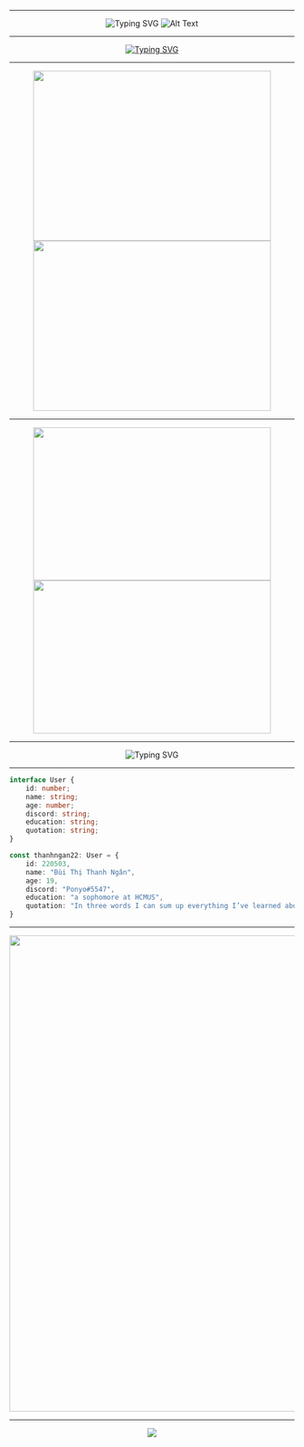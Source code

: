  <div align="center">
 
 ---

 ![Typing SVG](https://readme-typing-svg.herokuapp.com?font=Dancing+Script&size=40&duration=2500&color=F86A7C&background=none&center=true&vCenter=true&multiline=true&width=590&height=200&lines=%E2%9C%8C%EF%B8%8F+Hi+there+%F0%9F%98%85;+%F0%9F%92%97+I'm+Thanh+Ngan%2C+from+VietNam+%F0%9F%92%95;%E2%9A%A1)
 <span width="250">
 ![Alt Text](https://pa1.narvii.com/6533/beeeec6ec4e85a1a9a1ca46a0717bcf208007f55_hq.gif)
</span>



<!-- Github stats and top langs -->
<!--
___
![ThanhNgan's GitHub stats](https://github-readme-stats.vercel.app/api?username=thanhngan22&show_icons=true&theme=radical&count_private=true&include_all_commits=true)

![Top Languages](https://github-readme-stats.vercel.app/api/top-langs/?username=thanhngan22&layout=compact&theme=radical&height=195)
___ 
-->

<!--

[![Typing SVG](https://readme-typing-svg.herokuapp.com?size=28&duration=2500&color=F7A680&center=true&vCenter=true&multiline=true&width=800&height=60&lines=%E2%9C%8D%EF%B8%8F+this+is+my+activity+overview+in+github+%F0%9F%91%87)](https://git.io/typing-svg)

 ![Graph](https://activity-graph.herokuapp.com/graph?username=thanhngan22&theme=rogue&color=FBCFE8&line=C4B5FD&point=34D399&hide_border=false) 
 
-->

---

<!-- about ponyo -->
[![Typing SVG](https://readme-typing-svg.herokuapp.com?size=28&duration=2500&color=F7A680&center=true&vCenter=true&multiline=true&width=1000&height=80&lines=%F0%9F%91%8F+let+see+my+favorite+animated+characters+%F0%9F%98%89;%F0%9F%8C%9F+Ponyo+and+Sosuke+%F0%9F%8C%9F)](https://git.io/typing-svg)

___

<a href="#" >
  <img align="center" src="https://thumbs.gfycat.com/CraftyDecimalAurochs-size_restricted.gif" width="420" height="300" />
</a>

<a href="#" >
  <img align="center" src="https://aestheism.files.wordpress.com/2013/11/ponyo.gif" width="420" height="300" />
</a>

___
<a href="#" >
  <img align="center" src="https://giffiles.alphacoders.com/232/2325.gif" width="420" height="270" />
</a>

<a href="#" >
  <img align="center" src="https://i.pinimg.com/originals/f8/a5/fa/f8a5fa42fff23206014beeb079e9e58a.gif" width="420" height="270" />
</a>

---
![Typing SVG](https://readme-typing-svg.herokuapp.com?font=Dancing+Script&size=40&duration=2500&color=F86A7C&background=none&center=true&vCenter=true&multiline=true&width=840&height=80&lines=%F0%9F%91%80+About+me%F0%9F%A7%90)
___

</div>
	
<!-- code -->
```typescript
interface User {
    id: number;
    name: string;
    age: number;
    discord: string;
    education: string;
    quotation: string;
}

const thanhngan22: User = {
    id: 220503,
    name: "Bùi Thị Thanh Ngân",
    age: 19,
    discord: "Ponyo#5547",
    education: "a sophomore at HCMUS",
    quotation: "In three words I can sum up everything I’ve learned about life: it goes on. ― Robert Frost"
}
```
	
<div align="center">

___
<img align="center" src="https://i.pinimg.com/originals/e1/85/18/e18518c6d24257c6fb02e3c95a862d85.gif?fbclid=IwAR36JRFQPLXBzP1dG5kxFDOk6Bty_9N_5JIIxMprxoEXACjd_2CpOdMLM4U" width="840" />


<!-- footer -->
---
<p align="center">
	<img src="https://profile-counter.glitch.me/thanhngan22/count.svg" />
</p>
</div>
